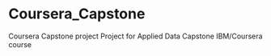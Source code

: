 # Coursera_Capstone
 Coursera Capstone project
Project for Applied Data Capstone IBM/Coursera course
